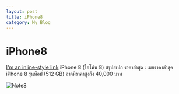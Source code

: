 ```yaml
---
layout: post
title: iPhone8
category: My Blog
---
```


# iPhone8

[I'm an inline-style link](http://www.thaimobilecenter.com/news-2557/iphone-8.asp)
iPhone 8 (ไอโฟน 8) สรุปสเปก ราคาล่าสุด : เผยราคาล่าสุด iPhone 8 รุ่นท็อป (512 GB) อาจมีราคาสูงถึง 40,000 บาท



![Note8](http://thaimobilecenter.com/home/img_stock/201795_63610.jpg)
